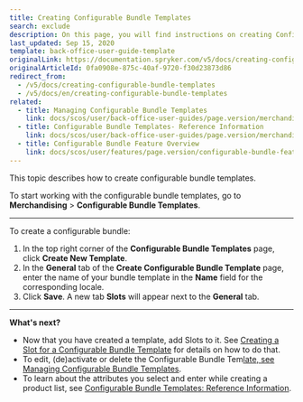 ```yaml
---
title: Creating Configurable Bundle Templates
search: exclude
description: On this page, you will find instructions on creating Configurable Bundle Templates in the Spryker Back Office.
last_updated: Sep 15, 2020
template: back-office-user-guide-template
originalLink: https://documentation.spryker.com/v5/docs/creating-configurable-bundle-templates
originalArticleId: 0fa0908e-875c-40af-9720-f30d23873d86
redirect_from:
  - /v5/docs/creating-configurable-bundle-templates
  - /v5/docs/en/creating-configurable-bundle-templates
related:
  - title: Managing Configurable Bundle Templates
    link: docs/scos/user/back-office-user-guides/page.version/merchandising/configurable-bundle-templates/managing-configurable-bundle-templates.html
  - title: Configurable Bundle Templates- Reference Information
    link: docs/scos/user/back-office-user-guides/page.version/merchandising/configurable-bundle-templates/references/configurable-bundle-templates-reference-information.html
  - title: Configurable Bundle Feature Overview
    link: docs/scos/user/features/page.version/configurable-bundle-feature-overview.html
---
```


This topic describes how to create configurable bundle templates.

To start working with the configurable bundle templates, go to **Merchandising** > **Configurable Bundle Templates**.

---
To create a configurable bundle:

1. In the top right corner of the **Configurable Bundle Templates** page, click **Create New Template**.
2. In the **General** tab of the **Create Configurable Bundle Template** page, enter the name of your bundle template in the **Name** field for the corresponding locale.
3. Click **Save**. A new tab **Slots** will appear next to the **General** tab.
***
**What's next?**

* Now that you have created a template, add Slots to it. See [Creating a Slot for a Configurable Bundle Template](/docs/scos/user/back-office-user-guides/{{page.version}}/merchandising/configurable-bundle-templates/managing-configurable-bundle-templates.html#creating-a-slot-for-a-configurable-bundle-template) for details on how to do that.
* To edit, (de)activate or delete the Configurable Bundle Tem[late, see Managing Configurable Bundle Templates](/docs/scos/user/back-office-user-guides/{{page.version}}/merchandising/configurable-bundle-templates/managing-configurable-bundle-templates.html).
* To learn about the attributes you select and enter while creating a product list, see [Configurable Bundle Templates: Reference Information](/docs/scos/user/back-office-user-guides/{{page.version}}/merchandising/configurable-bundle-templates/references/configurable-bundle-templates-reference-information.html).

